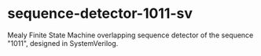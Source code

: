 # sequence-detector-1011-sv

Mealy Finite State Machine overlapping sequence detector of the sequence "1011", designed in SystemVerilog.
